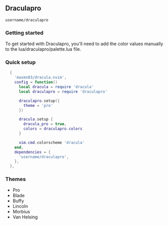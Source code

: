 ## Draculapro

`username/draculapro`

### Getting started

To get started with Draculapro, you'll need to add the color values manually to the
lua/draculapro/palette.lua file.

### Quick setup

```lua
  {
    'maxmx03/dracula.nvim',
    config = function()
      local dracula = require 'dracula'
      local draculapro = require 'draculapro'

      draculapro.setup({
        theme = 'pro'
      })

      dracula.setup {
        dracula_pro = true,
        colors = draculapro.colors
      }

      vim.cmd.colorscheme 'dracula'
    end,
    dependencies = {
      'username/draculapro',
    },
  },
```

### Themes

- Pro
- Blade
- Buffy
- Lincoln
- Morbius
- Van Helsing
